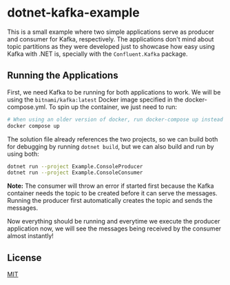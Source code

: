 # dotnet-kafka-example

This is a small example where two simple applications serve as producer and consumer for Kafka, respectively. The applications don't mind about topic partitions as they were developed just to showcase how easy using Kafka with .NET is, specially with the `Confluent.Kafka` package.

## Running the Applications

First, we need Kafka to be running for both applications to work. We will be using the `bitnami/kafka:latest` Docker image specified in the docker-compose.yml. To spin up the container, we just need to run:

```sh
# When using an older version of docker, run docker-compose up instead
docker compose up
```

The solution file already references the two projects, so we can build both for debugging by running `dotnet build`, but we can also build and run by using both:

```sh
dotnet run --project Example.ConsoleProducer
dotnet run --project Example.ConsoleConsumer
```

**Note:** The consumer will throw an error if started first because the Kafka container needs the topic to be created before it can serve the messages. Running the producer first automatically creates the topic and sends the messages.

Now everything should be running and everytime we execute the producer application now, we will see the messages being received by the consumer almost instantly!

## License

[MIT](LICENSE)
